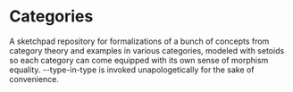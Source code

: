 # Categories
A sketchpad repository for formalizations of a bunch of concepts from category theory and examples in various categories, modeled with setoids so each category can come equipped with its own sense of morphism equality. --type-in-type is invoked unapologetically for the sake of convenience.

